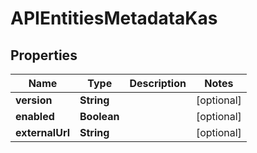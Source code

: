 

# APIEntitiesMetadataKas


## Properties

| Name | Type | Description | Notes |
|------------ | ------------- | ------------- | -------------|
|**version** | **String** |  |  [optional] |
|**enabled** | **Boolean** |  |  [optional] |
|**externalUrl** | **String** |  |  [optional] |



